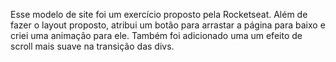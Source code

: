Esse modelo de site foi um exercício proposto pela Rocketseat. 
Além de fazer o layout proposto, atribui um botão para arrastar a página para baixo e criei uma animação para ele.
Também foi adicionado uma um efeito de scroll mais suave na transição das divs.
